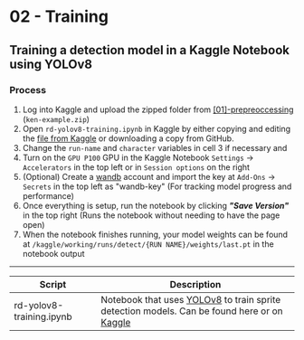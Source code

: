 # 02 - Training
## Training a detection model in a Kaggle Notebook using YOLOv8

### Process
1. Log into Kaggle and upload the zipped folder from [[01]-prepreoccessing](https://github.com/Tyler-Edwards-E/raging-download/tree/main/%5B01%5D-preprocessing) (`ken-example.zip`)
2. Open `rd-yolov8-training.ipynb` in Kaggle by either copying and editing the [file from Kaggle](https://www.kaggle.com/code/tyedwardse/rd-yolov8-training-example-copy/notebook) or downloading a copy from GitHub.
3. Change the `run-name` and `character` variables in cell 3 if necessary and
4. Turn on the `GPU P100` GPU in the Kaggle Notebook `Settings` -> `Accelerators` in the top left or in `Session options` on the right
5. (Optional) Create a [wandb](https://wandb.ai/site) account and import the key at `Add-Ons` -> `Secrets` in the top left as "wandb-key" (For tracking model progress and performance)
6. Once everything is setup, run the notebook by clicking _**"Save Version"**_ in the top right (Runs the notebook without needing to have the page open)
7. When the notebook finishes running, your model weights can be found at `/kaggle/working/runs/detect/{RUN NAME}/weights/last.pt` in the notebook output


___

**Script** | **Description** |
--- | --- | 
rd-yolov8-training.ipynb | Notebook that uses [YOLOv8](https://github.com/ultralytics/ultralytics) to train sprite detection models. Can be found here or on [Kaggle](https://www.kaggle.com/code/tyedwardse/rd-yolov8-training-example-copy/notebook) | 
